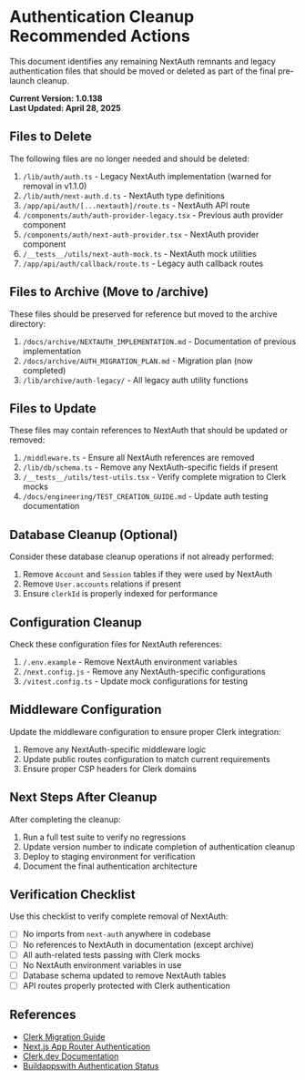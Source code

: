 # Authentication Cleanup Recommended Actions

This document identifies any remaining NextAuth remnants and legacy authentication files that should be moved or deleted as part of the final pre-launch cleanup.

**Current Version: 1.0.138**  
**Last Updated: April 28, 2025**

## Files to Delete

The following files are no longer needed and should be deleted:

1. `/lib/auth/auth.ts` - Legacy NextAuth implementation (warned for removal in v1.1.0)
2. `/lib/auth/next-auth.d.ts` - NextAuth type definitions
3. `/app/api/auth/[...nextauth]/route.ts` - NextAuth API route
4. `/components/auth/auth-provider-legacy.tsx` - Previous auth provider component
5. `/components/auth/next-auth-provider.tsx` - NextAuth provider component
6. `/__tests__/utils/next-auth-mock.ts` - NextAuth mock utilities
7. `/app/api/auth/callback/route.ts` - Legacy auth callback routes

## Files to Archive (Move to /archive)

These files should be preserved for reference but moved to the archive directory:

1. `/docs/archive/NEXTAUTH_IMPLEMENTATION.md` - Documentation of previous implementation
2. `/docs/archive/AUTH_MIGRATION_PLAN.md` - Migration plan (now completed)
3. `/lib/archive/auth-legacy/` - All legacy auth utility functions

## Files to Update

These files may contain references to NextAuth that should be updated or removed:

1. `/middleware.ts` - Ensure all NextAuth references are removed
2. `/lib/db/schema.ts` - Remove any NextAuth-specific fields if present
3. `/__tests__/utils/test-utils.tsx` - Verify complete migration to Clerk mocks
4. `/docs/engineering/TEST_CREATION_GUIDE.md` - Update auth testing documentation

## Database Cleanup (Optional)

Consider these database cleanup operations if not already performed:

1. Remove `Account` and `Session` tables if they were used by NextAuth
2. Remove `User.accounts` relations if present
3. Ensure `clerkId` is properly indexed for performance

## Configuration Cleanup

Check these configuration files for NextAuth references:

1. `/.env.example` - Remove NextAuth environment variables
2. `/next.config.js` - Remove any NextAuth-specific configurations
3. `/vitest.config.ts` - Update mock configurations for testing

## Middleware Configuration

Update the middleware configuration to ensure proper Clerk integration:

1. Remove any NextAuth-specific middleware logic
2. Update public routes configuration to match current requirements
3. Ensure proper CSP headers for Clerk domains

## Next Steps After Cleanup

After completing the cleanup:

1. Run a full test suite to verify no regressions
2. Update version number to indicate completion of authentication cleanup
3. Deploy to staging environment for verification
4. Document the final authentication architecture

## Verification Checklist

Use this checklist to verify complete removal of NextAuth:

- [ ] No imports from `next-auth` anywhere in codebase
- [ ] No references to NextAuth in documentation (except archive)
- [ ] All auth-related tests passing with Clerk mocks
- [ ] No NextAuth environment variables in use
- [ ] Database schema updated to remove NextAuth tables
- [ ] API routes properly protected with Clerk authentication

## References

- [Clerk Migration Guide](https://clerk.com/docs/nextjs/migrate-from-nextauth)
- [Next.js App Router Authentication](https://nextjs.org/docs/app/building-your-application/authentication)
- [Clerk.dev Documentation](https://clerk.dev/docs)
- [Buildappswith Authentication Status](/docs/engineering/CLERK_AUTHENTICATION_STATUS.md)